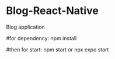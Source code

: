 # Blog-React-Native
Blog application

#for dependency:
npm install

#then for start:
npm start or npx expo start
